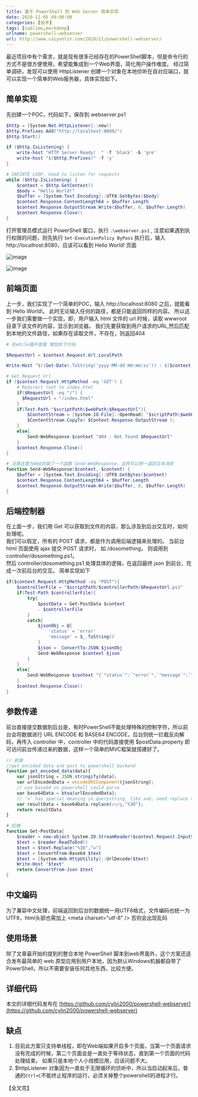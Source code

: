 ```yaml
---
title: 基于 PowerShell 的 Web Server 简单实现
date: 2020-11-05 09:00:00  
categories: [技术]  
tags: [sublime,markdeep]  
urlname: powershell-webserver  
url: http://www.caiyunlin.com/2020/11/powershell-webserver/
---
```


最近项目中有个需求，就是现有很多已经存在的PowerShell脚本，但是命令行的方式不是很方便使用，希望能集成到一个Web界面，简化用户操作难度。
经过简单调研，发现可以使用 HttpListener 创建一个对象在本地侦听在自对应端口，就可以实现一个简单的Web服务器，具体实现如下。

## 简单实现
先创建一个POC，代码如下，保存到 webserver.ps1
```powershell
$http = [System.Net.HttpListener]::new()
$http.Prefixes.Add("http://localhost:8080/")
$http.Start()

if ($http.IsListening) {
    write-host "HTTP Server Ready!  " -f 'black' -b 'gre'
    write-host "$($http.Prefixes)" -f 'y'
}

# INFINTE LOOP, Used to listen for requests
while ($http.IsListening) {
    $context = $http.GetContext()
    $body = "Hello World!"
    $buffer = [System.Text.Encoding]::UTF8.GetBytes($body)
    $context.Response.ContentLength64 = $buffer.Length
    $context.Response.OutputStream.Write($buffer, 0, $buffer.Length)
    $context.Response.Close()
}
```
打开管理员模式运行 PowerShell 窗口，执行 `.\webserver.ps1` , 注意如果遇到执行权限的问题，则先执行 `Set-ExecutionPolicy ByPass`
执行后，输入 http://localhost:8080，应该可以看到 Hello World! 页面

![image](http://images.caiyunlin.com/20210508061910.png)

![image](http://images.caiyunlin.com/20210508061955.png)


## 前端页面

上一步，我们实现了一个简单的POC，输入 http://localhost:8080 之后，就能看到 Hello World!。 此时无论输入任何的路径，都是只能返回同样的内容。
所以这一步我们需要做一个实现，即，用户输入 html 文件的 url 时候，读取 wwwroot 目录下该文件的内容，显示到浏览器。
我们先要获取到用户请求的URL,然后匹配到本地的文件路径，如果存在读取文件，不存在，则返回404
```powershell
# 在while循环里面 增加如下代码

$RequestUrl = $context.Request.Url.LocalPath

Write-Host "$((Get-Date).ToString('yyyy-MM-dd HH:mm:ss')) : $($context.Request.Url)" -f 'mag'

# Get Request Url
if ($context.Request.HttpMethod -eq 'GET') {       
    # Redirect root to index.html
    if($RequestUrl -eq "/") {
      $RequestUrl = "/index.html"
    }
    if(Test-Path "$scriptPath\$webPath\$RequestUrl"){
        $ContentStream = [System.IO.File]::OpenRead( "$scriptPath\$webPath\$RequestUrl" );
        $ContentStream.CopyTo( $Context.Response.OutputStream );
    }
    else{
        Send-WebResponse $context "404 : Not found $RequestUrl"            
    }
    $context.Response.Close()
}

# 注意这里为404封装了一个函数 Send-WebResponse，这样可以统一返回文本消息
function Send-WebResponse($context, $content) {
    $buffer = [System.Text.Encoding]::UTF8.GetBytes($content)
    $context.Response.ContentLength64 = $buffer.Length
    $context.Response.OutputStream.Write($buffer, 0, $buffer.Length)
}

```

## 后端控制器

在上面一步，我们用 Get 可以获取到文件的内容，那么涉及到后台交互时，如何处理呢。  
我们可以假定，所有的 POST 请求，都是作为调用后端逻辑来处理的。 当前台 html 页面使用 ajax 提交 POST 请求时， 如 /dosomething， 则调用到 controller/dosomething.ps1。  
然后 controller/dosomething.ps1 处理具体的逻辑，在返回最终 json 到前台，完成一次前后台的交互。 简单实现如下
```powershell
if($context.Request.HttpMethod -eq "POST"){
    $controllerFile = "$scriptPath/$controllerPath/$RequestUrl.ps1"
    if(Test-Path $controllerFile){
        try{
            $postData = Get-PostData $context           
            . $controllerFile
        }
        catch{
            $jsonObj = @{
                'status' = 'error'
                'message' = $_.ToString()
            }
            $json =  ConvertTo-JSON $jsonObj
            Send-WebResponse $context $json
        }
    }
    else{
        Send-WebResponse $context "{`"status`":`"error`",`"message`":`"Unsupported API $RequestUrl`"}";
    }
    $context.Response.Close()
}
```

## 参数传递
前台直接提交数据到后台是，有时PowerShell不能处理特殊的控制字符，所以前台会将数据进行 URL ENCODE 和 BASE64 ENCODE，后台则统一拦截反向解码，再传入 controller 中，controller 中的代码直接使用 $postData.property 即可访问前台传递过来的数据，这样一个简单的MVC框架就搭建好了。
```javascript
// 前端
//get encoded data and post to powershell backend
function get_encoded_data(data){
    var jsonString = JSON.stringify(data);
    var urlEncodedData = encodeURIComponent(jsonString);
    // use base64 so powershell could parse
    var base64Data = btoa(urlEncodedData);
    // '=' has special meaning in querystring, like a=b, need replace them
    var resultData = base64Data.replace(/=/g,"%3D");
    return resultData
}
```

```powershell
# 后端
function Get-PostData{
    $reader = new-object System.IO.StreamReader($context.Request.InputStream)
    $text = $reader.ReadToEnd()
    $text = $text.Replace("%3D","=")
    $text = ConvertFrom-Base64 $text
    $text = [System.Web.HttpUtility]::UrlDecode($text)
    Write-Host "$text"
    return ConvertFrom-Json $text
}
```

## 中文编码
为了兼容中文处理，前端返回到后台的数据统一用UTF8格式，文件编码也统一为UTF8，html头部也需加上 &lt;meta charset="utf-8" /&gt; 否则会出现乱码

## 使用场景
除了文章最开始的提到的整合本地 PowerShell 脚本到web界面外，这个方案还适合发布最简单的 web 原型应用到用户本地，因为默认Windows机器都自带了 PowerShell，所以不需要安装任何其他东西，比较方便。

## 详细代码
本文的详细代码发布在 [https://github.com/cylin2000/powershell-webserver](https://github.com/cylin2000/powershell-webserver)

## 缺点
1. 目前此方案只支持单线程，即在Web端如果开启多个页面，当第一个页面请求没有完成的时候，第二个页面会是一直处于等待状态，直到第一个页面的代码处理结束。 
如果只是本地个人小规模应用，应该问题不大。
2. $httpListener 对象因为一直处于无限循环的侦听中，所以当启动起来后，普通的`Ctrl+C`不能终止程序的运行，必须关掉整个powershell的进程才行。

【全文完】